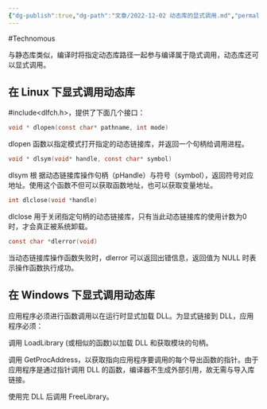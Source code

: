 ```yaml
---
{"dg-publish":true,"dg-path":"文章/2022-12-02 动态库的显式调用.md","permalink":"/文章/2022-12-02 动态库的显式调用/","dgEnableSearch":true}
---
```


#Technomous 

与静态库类似，编译时将指定动态库路径一起参与编译属于隐式调用，动态库还可以显式调用。

## 在 Linux 下显式调用动态库

\#include<dlfch.h>，提供了下面几个接口：

``` c
void * dlopen(const char* pathname, int mode)
```

dlopen 函数以指定模式打开指定的动态链接库，并返回一个句柄给调用进程。

``` c
void * dlsym(void* handle, const char* symbol)
```

dlsym 根 据动态链接库操作句柄（pHandle）与符号（symbol），返回符号对应地址。使用这个函数不但可以获取函数地址，也可以获取变量地址。

``` c
int dlclose(void *handle)
```

dlclose 用于关闭指定句柄的动态链接库，只有当此动态链接库的使用计数为0时，才会真正被系统卸载。
 
``` c
const char *dlerror(void) 
```

当动态链接库操作函数失败时，dlerror 可以返回出错信息，返回值为 NULL 时表示操作函数执行成功。

## 在 Windows 下显式调用动态库

应用程序必须进行函数调用以在运行时显式加载 DLL。为显式链接到 DLL，应用程序必须：

调用 LoadLibrary (或相似的函数)以加载 DLL 和获取模块的句柄。

调用 GetProcAddress，以获取指向应用程序要调用的每个导出函数的指针。由于应用程序是通过指针调用 DLL 的函数，编译器不生成外部引用，故无需与导入库链接。

使用完 DLL 后调用 FreeLibrary。